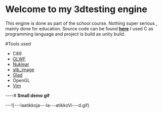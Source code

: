 # **Welcome to my 3dtesting engine**


This engine is done as part of the school course. Nothing super serious , mainly done for education.
Source code can be found [**here**](https://github.com/Pendergaster/3dTesting/tree/master/3dTemp)
I used C as programming language and project is build as unity build.

#Tools used

- C89
- [GLWF](http://www.glfw.org/)
- [Nuklear](https://github.com/vurtun/nuklear)
- [stb_image](https://github.com/nothings/stb/blob/master/stb_image.h)
- [Glad](https://github.com/Dav1dde/glad)
- OpenGL
- [Vim](https://www.vim.org/)

----# **Small demo gif**

---![---laatikkoja---la---atikkoVi---d.gif)
